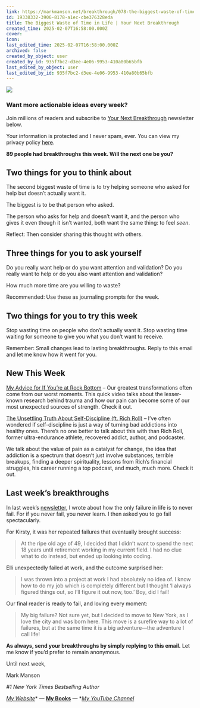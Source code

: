 ```yaml
---
link: https://markmanson.net/breakthrough/078-the-biggest-waste-of-time-in-life
id: 19338332-3906-8178-a1ec-cbe376328eda
title: The Biggest Waste of Time in Life | Your Next Breakthrough
created_time: 2025-02-07T16:58:00.000Z
cover: 
icon: 
last_edited_time: 2025-02-07T16:58:00.000Z
archived: false
created_by_object: user
created_by_id: 935f7bc2-d3ee-4e06-9953-410a80b65bfb
last_edited_by_object: user
last_edited_by_id: 935f7bc2-d3ee-4e06-9953-410a80b65bfb
---
```


![](https://prod-files-secure.s3.us-west-2.amazonaws.com/86f68d2e-6110-4d6b-a7e0-ec2ea34d91cd/95d7c8d8-165b-4870-b9ed-d7b49c0449bf/breakthrough-individual-newsletter-read.png?X-Amz-Algorithm=AWS4-HMAC-SHA256&X-Amz-Content-Sha256=UNSIGNED-PAYLOAD&X-Amz-Credential=ASIAZI2LB466U7SOQHAD%2F20250909%2Fus-west-2%2Fs3%2Faws4_request&X-Amz-Date=20250909T214716Z&X-Amz-Expires=3600&X-Amz-Security-Token=IQoJb3JpZ2luX2VjEHYaCXVzLXdlc3QtMiJHMEUCIF8LzJYoXMgxbRj8ze7v%2FWjQx6flOqZv2XhTMUmtqCljAiEAj5zU8DJtdMfXRzmFTurwAdUSwvOO1IvkfpVOYDbBwpsqiAQI3v%2F%2F%2F%2F%2F%2F%2F%2F%2F%2FARAAGgw2Mzc0MjMxODM4MDUiDOKBYpeH4XdlmQU6UircA%2FrwWVL0zh5S72OLKUivyufzTbwomamCFQkv3OHbrQLalIFP%2BGFcLdEh%2F%2BtpHf8QruRfwHE6y1KpzWkqvM4EM49VqBt0SiuFHi3BhCXA1%2BA4Uqn%2B5GtM%2Bm6eZEmMp99G6e13XfCxrRAW90xdjdBsHLV080ilrzlxawjPRLh70qR4Pj%2BM2AGgfw9NldUIBIL%2FPAYIcB7HCdhajzWFxqbql%2FZ9vP1nFIj%2FN4qXgFiph%2BjUFtQzF5vR1C8puXyTvdmfKxzsDPpvl%2Bi6na%2Bmg%2FmU5JAp%2BJXD016QDRwtS0I6gAK3IwsEM480eM3%2FL8aSImXkwADKHA49bQRKWBBGaTNNyHNJ31ptj734S9owN2twsvXMPhoDfMHoGbXE1zzyQRfdhl%2BE%2BFEyMEiJAs17xg01nejYuvxXs%2FgnazS7qY80S5XtfZOHWRq7qxziq%2FJaBOuUBpnvKlYpo%2F6vHa5cGfs%2FYJbgjw%2F4M4M8AE29%2F%2FdKK6YQ1R5k9CEBH30SEQnz%2BeVrN%2BJmtI4%2Byp0SpWPhLbUMRAFsKG8VM88Tu4YOHiEqtpp7PCpc8y8SC4Z8h8R2G7xSOjllSX7VH9Yma232i%2F6xNeh29NH8KCeD45L0CmvoSzVwmQDQ%2BXOjbKEU%2Bb40MLu0gsYGOqUB8GTpa%2FUl%2FEZyuzC%2F6d%2FumE1j02XdZ6dkZn7KAw6lo5QunLgigqHMIbl9H3nao%2Bc%2FeaLvEOsdzTSHvyzSVAIXUVX7c79pSAZH0dLKHqDA8UBrsVOUI2NxDA8KDn6RQUmcuoOCJzbCh8PWInwWtyQhXo5Sl0SHLMEz4tmskTsPPejGRBS5cjNDlaSb4fCpTkOlvQhun4ft83%2Br%2FxoSdwZHcrr3%2BIzT&X-Amz-Signature=9444a36b717230b4dc538852bde4dc348f7565ff4d993deb3023735d76745acd&X-Amz-SignedHeaders=host&x-amz-checksum-mode=ENABLED&x-id=GetObject)



### Want more actionable ideas every week?

Join millions of readers and subscribe to [Your Next Breakthrough](https://markmanson.net/breakthrough) newsletter below.

Your information is protected and I never spam, ever. You can view my privacy policy [here](https://markmanson.net/privacy-policy).

**89 people had breakthroughs this week. Will the next one be you?**

## Two things for you to think about

The second biggest waste of time is to try helping someone who asked for help but doesn’t actually want it.

The biggest is to be that person who asked.

The person who asks for help and doesn’t want it, and the person who gives it even though it isn’t wanted, both want the same thing: to feel *seen*.

Reflect: Then consider sharing this thought with others.

## Three things for you to ask yourself

Do you really want help or do you want attention and validation? Do you really want to help or do you also want attention and validation?

How much more time are you willing to waste?

Recommended: Use these as journaling prompts for the week.

## Two things for you to try this week

Stop wasting time on people who don’t actually want it. Stop wasting time waiting for someone to give you what you don’t want to receive.

Remember: Small changes lead to lasting breakthroughs. Reply to this email and let me know how it went for you.

## New This Week

[My Advice for If You’re at Rock Bottom](https://youtu.be/lt4PDiCjSxg) – Our greatest transformations often come from our worst moments. This quick video talks about the lesser-known research behind trauma and how our pain can become some of our most unexpected sources of strength. Check it out.

[The Unsettling Truth About Self-Discipline (ft. Rich Roll)](https://markmanson.net/podcast/rich-roll) – I’ve often wondered if self-discipline is just a way of turning bad addictions into healthy ones. There’s no one better to talk about this with than Rich Roll, former ultra-endurance athlete, recovered addict, author, and podcaster.

We talk about the value of pain as a catalyst for change, the idea that addiction is a spectrum that doesn’t just involve substances, terrible breakups, finding a deeper spirituality, lessons from Rich’s financial struggles, his career running a top podcast, and much, much more. Check it out.

## Last week’s breakthroughs

In last week’s [newsletter](https://markmanson.net/breakthrough/077-do-this-and-youll-fail-at-life), I wrote about how the only failure in life is to never fail. For if you never fail, you never learn. I then asked you to go fail spectacularly.

For Kirsty, it was her repeated failures that eventually brought success:

> At the ripe old age of 49, I decided that I didn’t want to spend the next 18 years until retirement working in my current field. I had no clue what to do instead, but ended up looking into coding.

Elli unexpectedly failed at work, and the outcome surprised her:

> I was thrown into a project at work I had absolutely no idea of. I know how to do my job which is completely different but I thought ‘I always figured things out, so I’ll figure it out now, too.’ Boy, did I fail!

Our final reader is ready to fail, and loving every moment:

> My big failure? Not sure yet, but I decided to move to New York, as I love the city and was born here. This move is a surefire way to a lot of failures, but at the same time it is a big adventure—the adventure I call life!

**As always, send your breakthroughs by simply replying to this email.** Let me know if you’d prefer to remain anonymous.

Until next week,

Mark Manson

*#1 New York Times Bestselling Author*

*[My Website](https://markmanson.net/)** — **[My Books](https://markmanson.net/books)** — **[My YouTube Channel](https://www.youtube.com/@IAmMarkManson)*


